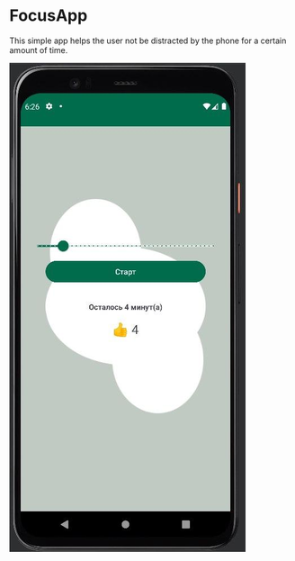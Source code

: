 # FocusApp

This simple app helps the user not be distracted by the phone for a certain amount of time.

![Example](./Screenshots/screenshot.jpg)
